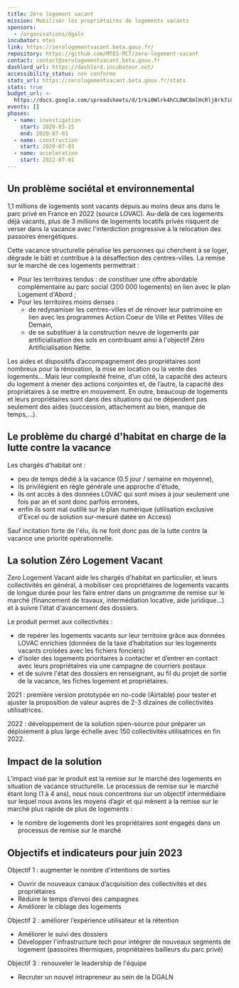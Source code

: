 ```yaml
---
title: Zéro logement vacant
mission: Mobiliser les propriétaires de logements vacants
sponsors:
  - /organisations/dgaln
incubator: mtes
link: https://zerologementvacant.beta.gouv.fr/
repository: https://github.com/MTES-MCT/zero-logement-vacant
contact: contact@zerologementvacant.beta.gouv.fr
dashlord_url: https://dashlord.incubateur.net/
accessibility_status: non conforme
stats_url: https://zerologementvacant.beta.gouv.fr/stats
stats: true
budget_url: >-
  https://docs.google.com/spreadsheets/d/1rki0Wlrk4hCL0WC8mlHcRlj8rk7iCZ4ed3lyxSa_yec/edit#gid=300205456
events: []
phases:
  - name: investigation
    start: 2020-03-15
    end: 2020-07-03
  - name: construction
    start: 2020-07-03
  - name: acceleration
    start: 2022-07-01
---
```

## Un problème sociétal et environnemental

1,1 millions de logements sont vacants depuis au moins deux ans dans le parc privé en France en 2022 (source LOVAC). Au-delà de ces logements déjà vacants, plus de 3 millions de logements locatifs privés risquent de verser dans la vacance avec l'interdiction progressive à la relocation des passoires énergétiques.

Cette vacance structurelle pénalise les personnes qui cherchent à se loger, dégrade le bâti et contribue à la désaffection des centres-villes. La remise sur le marché de ces logements permettrait :

- Pour les territoires tendus : de constituer une offre abordable complémentaire au parc social (200 000 logements) en lien avec le plan Logement d'Abord ;
- Pour les territoires moins denses :
    - de redynamiser les centres-villes et de rénover leur patrimoine en lien avec les programmes Action Coeur de Ville et Petites Villes de Demain,
    - de se substituer à la construction neuve de logements par artificialisation des sols en contribuant ainsi à l'objectif Zéro Artificialisation Nette.

Les aides et dispositifs d’accompagnement des propriétaires sont nombreux pour la rénovation, la mise en location ou la vente des logements… Mais leur complexité freine, d’un côté, la capacité des acteurs du logement à mener des actions conjointes et, de l’autre, la capacité des propriétaires à se mettre en mouvement. En outre, beaucoup de logements et leurs propriétaires sont dans des situations qui ne dépendent pas seulement des aides (succession, attachement au bien, manque de temps,...).

## Le problème du chargé d'habitat en charge de la lutte contre la vacance

Les chargés d'habitat ont :
- peu de temps dédié à la vacance (0.5 jour / semaine en moyenne),
- ils privilégient en règle générale une approche d'étude,
- ils ont accès à des données LOVAC qui sont mises à jour seulement une fois par an et sont donc parfois erronées,
- enfin ils sont mal outillé sur le plan numérique (utilisation exclusive d'Excel ou de solution sur-mesuré datée en Access)

Sauf incitation forte de l'élu, ils ne font donc pas de la lutte contre la vacance une priorité opérationnelle.

## La solution Zéro Logement Vacant

Zero Logement Vacant aide les chargés d'habitat en particulier, et leurs collectivités en général, à mobiliser ces propriétaires de logements vacants de longue durée pour les faire entrer dans un programme de remise sur le marché (financement de travaux, intermédiation locative, aide juridique…) et à suivre l'état d'avancement des dossiers.

Le produit permet aux collectivités :
- de repérer les logements vacants sur leur territoire grâce aux données LOVAC enrichies (données de la taxe d’habitation sur les logements vacants croisées avec les fichiers fonciers)
- d’isoler des logements prioritaires à contacter et d’entrer en contact avec leurs propriétaires via une campagne de courriers postaux
- et de suivre l'état des dossiers en renseignant, au fil du projet de sortie de la vacance, les fiches logement et propriétaires.

2021 : première version prototypée en no-code (Airtable) pour tester et ajuster la proposition de valeur auprès de 2-3 dizaines de collectivités utilisatrices.

2022 : développement de la solution open-source pour préparer un déploiement à plus large échelle avec 150 collectivités utilisatrices en fin 2022.

## Impact de la solution

L’impact visé par le produit est la remise sur le marché des logements en situation de vacance structurelle. Le processus de remise sur le marché étant long (1 à 4 ans), nous nous concentrons sur un objectif intermédiaire sur lequel nous avons les moyens d’agir et qui mènent à la remise sur le marché plus rapide de plus de logements :
- le nombre de logements dont les propriétaires sont engagés dans un processus de remise sur le marché

## Objectifs et indicateurs pour juin 2023

Objectif 1 : augmenter le nombre d'intentions de sorties
- Ouvrir de nouveaux canaux d’acquisition des collectivités et des propriétaires
- Réduire le temps d’envoi des campagnes
- Améliorer le ciblage des logements

Objectif 2 : améliorer l’expérience utilisateur et la rétention
- Améliorer le suivi des dossiers
- Développer l'infrastructure tech pour intégrer de nouveaux segments de logement (passoires thermiques, propriétaires bailleurs du parc privé)

Objectif 3 : renouveler le leadership de l'équipe
- Recruter un nouvel intrapreneur au sein de la DGALN
